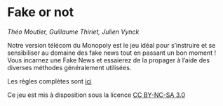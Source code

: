 # Fake or not

_Théo Moutier, Guillaume Thiriet, Julien Vynck_

Notre version télécom du Monopoly est le jeu idéal pour s’instruire et se sensibiliser au
domaine des fake news tout en passant un bon moment ! Vous incarnez une Fake News et
essaierez de la propager à l’aide des diverses méthodes généralement utilisées.

Les règles complètes sont [ici](regles.pdf)

Ce jeu est mis à disposition sous la licence [CC BY-NC-SA 3.0](https://creativecommons.org/licenses/by-nc-sa/3.0/fr/)
